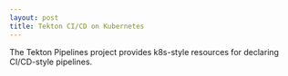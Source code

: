 ```yaml
---
layout: post
title: Tekton CI/CD on Kubernetes
---
```


The Tekton Pipelines project provides k8s-style resources for declaring CI/CD-style pipelines. 